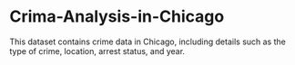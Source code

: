 # Crima-Analysis-in-Chicago
This dataset contains crime data in Chicago, including details such as the type of crime, location, arrest status, and year.
